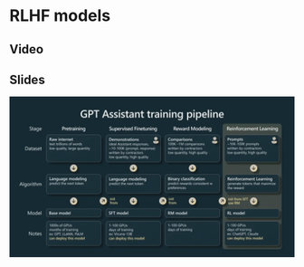 # RLHF models

## Video

## Slides

<div style="float:left; width: 100%; margin-bottom: 10px;">
<img src="images/slide21.png" alt="">
</div>
